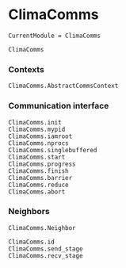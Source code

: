# ClimaComms

```@meta
CurrentModule = ClimaComms
```

```@docs
ClimaComms
```

### Contexts
```@docs
ClimaComms.AbstractCommsContext
```

### Communication interface
```@docs
ClimaComms.init
ClimaComms.mypid
ClimaComms.iamroot
ClimaComms.nprocs
ClimaComms.singlebuffered
ClimaComms.start
ClimaComms.progress
ClimaComms.finish
ClimaComms.barrier
ClimaComms.reduce
ClimaComms.abort
```

### Neighbors
```@docs
ClimaComms.Neighbor
```

```@docs
ClimaComms.id
ClimaComms.send_stage
ClimaComms.recv_stage
```
